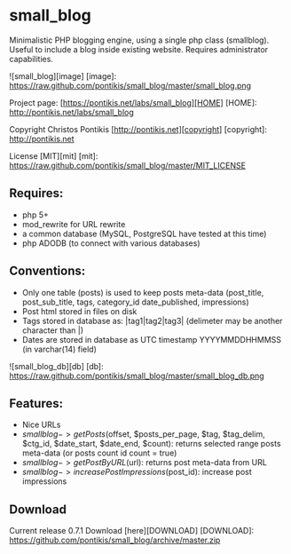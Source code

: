 small_blog
==========

Minimalistic PHP blogging engine, using a single php class (smallblog). Useful to include a blog inside existing website. Requires administrator capabilities.

![small_blog][image]
[image]: https://raw.github.com/pontikis/small_blog/master/small_blog.png

Project page: [https://pontikis.net/labs/small_blog][HOME]
[HOME]: http://pontikis.net/labs/small_blog

Copyright Christos Pontikis [http://pontikis.net][copyright]
[copyright]: http://pontikis.net

License [MIT][mit]
[mit]: https://raw.github.com/pontikis/small_blog/master/MIT_LICENSE


Requires:
--------
* php 5+
* mod_rewrite for URL rewrite
* a common database (MySQL, PostgreSQL have tested at this time)
* php ADODB (to connect with various databases)

Conventions:
--------
* Only one table (posts) is used to keep posts meta-data (post_title, post_sub_title, tags, category_id date_published, impressions)
* Post html stored in files on disk
* Tags stored in database as: |tag1|tag2|tag3| (delimeter may be another character than |)
* Dates are stored in database as UTC timestamp YYYYMMDDHHMMSS (in varchar(14) field)

![small_blog_db][db]
[db]: https://raw.github.com/pontikis/small_blog/master/small_blog_db.png

Features:
--------
* Nice URLs
* $smallblog->getPosts($offset, $posts_per_page, $tag, $tag_delim, $ctg_id, $date_start, $date_end, $count): returns selected range posts meta-data (or posts count id count = true)
* $smallblog->getPostByURL($url): returns post meta-data from URL
* $smallblog->increasePostImpressions($post_id): increase post impressions

Download
-------
Current release 0.7.1 Download [here][DOWNLOAD]
[DOWNLOAD]: https://github.com/pontikis/small_blog/archive/master.zip

